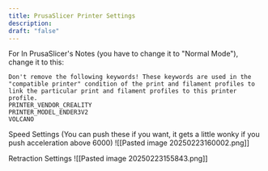 ```yaml
---
title: PrusaSlicer Printer Settings
description: 
draft: "false"
---
```


For In PrusaSlicer's Notes (you have to change it to "Normal Mode"), change it to this:

```
Don't remove the following keywords! These keywords are used in the "compatible printer" condition of the print and filament profiles to link the particular print and filament profiles to this printer profile.
PRINTER_VENDOR_CREALITY
PRINTER_MODEL_ENDER3V2
VOLCANO
```


Speed Settings (You can push these if you want, it gets a little wonky if you push acceleration above 6000)
![[Pasted image 20250223160002.png]]




Retraction Settings 
![[Pasted image 20250223155843.png]]

